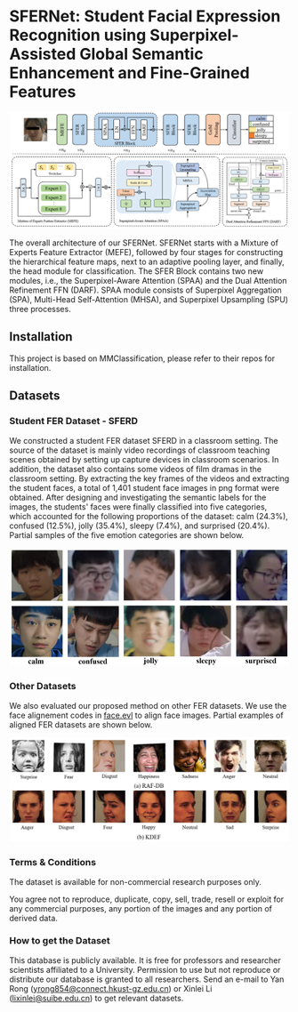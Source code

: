  # SFERNet: Student Facial Expression Recognition using Superpixel-Assisted Global Semantic Enhancement and Fine-Grained Features
 
 <img src="https://github.com/ryy068/SAFERNet/blob/main/models/SFERNet.png" width="710px">

 
The overall architecture of our SFERNet. SFERNet starts with a Mixture of Experts Feature Extractor (MEFE), followed by four stages for constructing the hierarchical feature maps, next to an adaptive pooling layer, and finally, the head module for classification. The SFER Block contains two new modules, i.e., the Superpixel-Aware Attention (SPAA) and the Dual Attention Refinement FFN (DARF). SPAA module consists of Superpixel Aggregation (SPA), Multi-Head Self-Attention (MHSA), and Superpixel Upsampling (SPU) three processes.

 ## Installation

This project is based on MMClassification, please refer to their repos for installation.

 ## Datasets

 ### Student FER Dataset - SFERD
We constructed a student FER dataset SFERD in a classroom setting. The source of the dataset is mainly video recordings of classroom teaching scenes obtained by setting up capture devices in classroom scenarios. In addition, the dataset also contains some videos of film dramas in the classroom setting. By extracting the key frames of the videos and extracting the student faces, a total of 1,401 student face images in png format were obtained. After designing and investigating the semantic labels for the images, the students' faces were finally classified into five categories, which accounted for the following proportions of the dataset: calm (24.3\%), confused (12.5\%), jolly (35.4\%), sleepy (7.4\%), and surprised (20.4\%). Partial samples of the five emotion categories are shown below.

<img src="https://github.com/ryy068/SAFERNet/blob/main/data/SAFERD.png" width="510px">

 ### Other Datasets
We also evaluated our proposed method on other FER datasets. We use the face alignement codes in [face.evl](https://github.com/ZhaoJ9014/face.evoLVe/#Face-Alignment) to align face images. Partial examples of aligned FER datasets are shown below.

<img src="https://github.com/ryy068/SAFERNet/blob/main/data/aligned_FER.png" width="710px">

 ### Terms & Conditions
The dataset is available for non-commercial research purposes only.

You agree not to reproduce, duplicate, copy, sell, trade, resell or exploit for any commercial purposes, any portion of the images and any portion of derived data.

 ### How to get the Dataset
This database is publicly available. It is free for professors and researcher scientists affiliated to a University. Permission to use but not reproduce or distribute our database is granted to all researchers. Send an e-mail to Yan Rong (yrong854@connect.hkust-gz.edu.cn) or Xinlei Li (lixinlei@suibe.edu.cn) to get relevant datasets.



 
